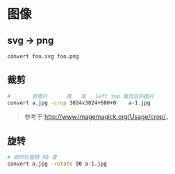 # 图像

## svg -> png

```sh
convert foo.svg foo.png
```

## 裁剪

```sh
#       原图片      宽   高   left top 裁剪后的图片
convert a.jpg -crop 3024x3024+600+0    a-1.jpg
```

> 参考于 <http://www.imagemagick.org/Usage/crop/>。

## 旋转

```sh
# 顺时针旋转 90 度
convert a.jpg -rotate 90 a-1.jpg
```
